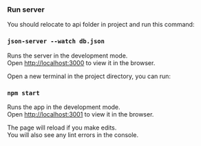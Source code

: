 ### Run server

You should relocate to api folder in project and run this command:

### `json-server --watch db.json`

Runs the server in the development mode.\
Open [http://localhost:3000](http://localhost:3000) to view it in the browser.

Open a new terminal in the project directory, you can run:

### `npm start`

Runs the app in the development mode.\
Open [http://localhost:3001](http://localhost:3001) to view it in the browser.

The page will reload if you make edits.\
You will also see any lint errors in the console.

